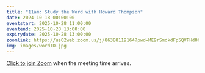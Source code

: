 ```yaml
---
title: "11am: Study the Word with Howard Thompson"
date: 2024-10-18 00:00:00
eventstart: 2025-10-28 11:00:00
eventend: 2025-10-28 13:00:00
expirydate: 2025-10-28 13:00:00
zoomlink: https://us02web.zoom.us/j/86388119164?pwd=ME9rSmdkdFp5QVFHd0hIbDZmNXhRQT09
img: images/wordID.jpg
---
```


[Click to join Zoom](https://us02web.zoom.us/j/86388119164?pwd=ME9rSmdkdFp5QVFHd0hIbDZmNXhRQT09) when the meeting time arrives.